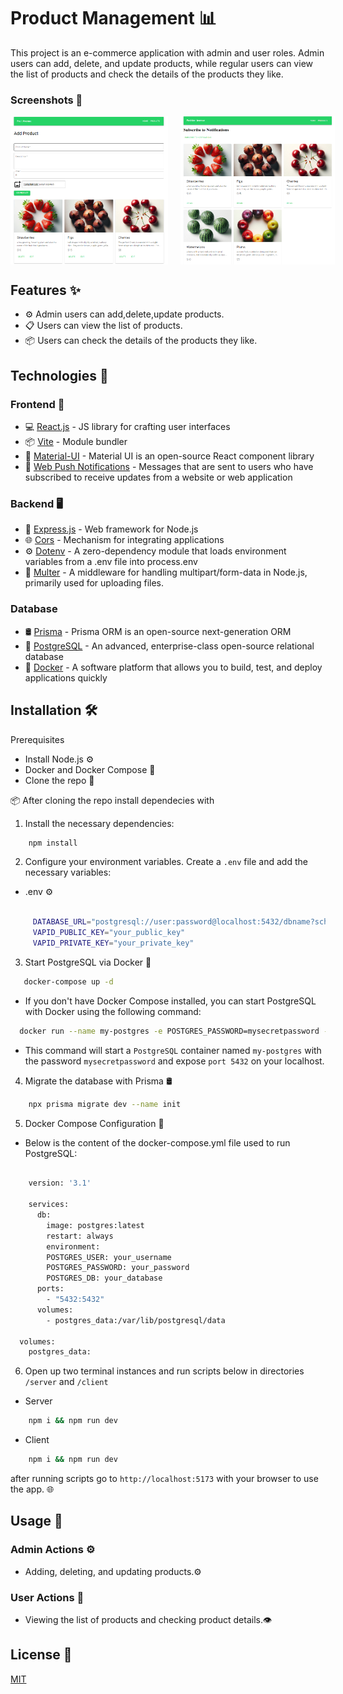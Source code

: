 # Product Management 📊

This project is an e-commerce application with admin and user roles. Admin users can add, delete, and update products, while regular users can view the list of products and check the details of the products they like.


### Screenshots 📸

<div style="display: flex; flex-direction: row;">
    <img src="screenshots/admin-page.png" alt="Admin Page" style="width: 50%; margin-right: 4%;">
    <img src="screenshots/customer-page.png" alt="Customer Page" style="width: 49%;">
</div>

## Features ✨

- ⚙️ Admin users can add,delete,update products.
- 📋 Users can view the list of products.
- 📦 Users can check the details of the products they like.

## Technologies 🚀

### Frontend 🎨
- 💻 [React.js](https://reactjs.org/) - JS library for crafting user interfaces
- 📦 [Vite](https://vitejs.dev/) - Module bundler 
- 🎨 [Material-UI](https://mui.com/) - Material UI is an open-source React component library
- 📲 [Web Push Notifications](https://www.npmjs.com/package/web-push/) - Messages that are sent to users who have subscribed to receive updates from a website or web application

### Backend 🖥️

- 🚀 [Express.js](https://expressjs.com/) - Web framework for Node.js 
- 🌐 [Cors](https://www.npmjs.com/package/cors/) - Mechanism for integrating applications
- ⚙️ [Dotenv](https://www.npmjs.com/package/dotenv/) - A zero-dependency module that loads environment variables from a .env file into process.env
- 📂 [Multer](https://www.npmjs.com/package/multer/) - A middleware for handling multipart/form-data in Node.js, primarily used for uploading files.



### Database
- 🛢️ [Prisma](https://www.prisma.io/) - Prisma ORM is an open-source next-generation ORM
- 🐘 [PostgreSQL](https://www.postgresql.org/) - An advanced, enterprise-class open-source relational database
- 🐳 [Docker](https://www.docker.com/) - A software platform that allows you to build, test, and deploy applications quickly 

## Installation 🛠️

Prerequisites

- Install Node.js ⚙️
- Docker and Docker Compose 🐳
- Clone the repo 🔄

 📦 After cloning the repo install dependecies with

1. Install the necessary dependencies:

 
```sh 
    npm install
```
2. Configure your environment variables. Create a `.env` file and add the necessary variables:
- .env ⚙️ 
 
```sh 

     DATABASE_URL="postgresql://user:password@localhost:5432/dbname?schema=public"
     VAPID_PUBLIC_KEY="your_public_key"
     VAPID_PRIVATE_KEY="your_private_key"

```
3. Start PostgreSQL via Docker 🐳

 
 ```sh 
    docker-compose up -d
```
- If you don't have Docker Compose installed, you can start PostgreSQL with Docker using the following command:
 
 ```sh 
   docker run --name my-postgres -e POSTGRES_PASSWORD=mysecretpassword -d -p 5432:5432 postgres
```
- This command will start a `PostgreSQL` container named `my-postgres` with the password `mysecretpassword` and expose `port 5432` on your localhost.

4. Migrate the database with Prisma 🛢️

 
```sh 
    npx prisma migrate dev --name init
```

5. Docker Compose Configuration 🐳
- Below is the content of the docker-compose.yml file used to run PostgreSQL:
 
```sh 

    version: '3.1'

    services:
      db:
        image: postgres:latest
        restart: always
        environment:
        POSTGRES_USER: your_username
        POSTGRES_PASSWORD: your_password
        POSTGRES_DB: your_database
      ports:
        - "5432:5432"
      volumes:
        - postgres_data:/var/lib/postgresql/data

  volumes:
    postgres_data:

```

6.  Open up two terminal instances and run scripts below in directories `/server` and `/client`

- Server
 
```sh 
    npm i && npm run dev
```
- Client
 
```sh 
    npm i && npm run dev
```
after running scripts go to `http://localhost:5173` with your browser to use the app. 🌐

## Usage 🚀

### Admin Actions ⚙️ 
- Adding, deleting, and updating products.⚙️
### User Actions 👥
- Viewing the list of products and checking product details.👁️



## License 📄

[MIT](https://choosealicense.com/licenses/mit/)
